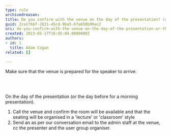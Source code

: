 ```yaml
---
type: rule
archivedreason: 
title: Do you confirm with the venue on the day of the presentation? (or the day before if it’s a morning presentation)
guid: 2ca1f6bf-2821-45cd-9ba5-bfa650b99ac2
uri: do-you-confirm-with-the-venue-on-the-day-of-the-presentation-or-the-day-before-if-its-a-morning-presentation
created: 2013-05-17T16:45:04.0000000Z
authors:
- id: 1
  title: Adam Cogan
related: []

---
```



<p>Make sure that the venue is prepared for the speaker to arrive.</p>​
<br><excerpt class='endintro'></excerpt><br>
<p>On the day of the presentation (or the day before for a morning presentation).</p><ol><li>Call the venue and confirm the room will be available and that the seating will be organised in a 'lecture' or 'classroom'​ style</li><li>Send an as per our conversation email to the admin staff at the venue, cc the presenter and the user group organiser.​​</li></ol>


